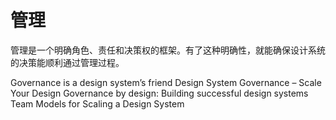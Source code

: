 # 管理

管理是一个明确角色、责任和决策权的框架。有了这种明确性，就能确保设计系统的决策能顺利通过管理过程。

<BadgeLink colorScheme='yellow' badgeText='Read' href='https://zeroheight.com/blog/governance-is-a-design-systems-friend'>Governance is a design system’s friend</BadgeLink>
<BadgeLink colorScheme='yellow' badgeText='Read' href='https://www.uxpin.com/studio/blog/design-system-governance/'>Design System Governance – Scale Your Design</BadgeLink>
<BadgeLink colorScheme='yellow' badgeText='Read' href='https://rangle.io/blog/governance-by-design-building-successful-design-systems/'>Governance by design: Building successful design systems</BadgeLink>
<BadgeLink colorScheme='yellow' badgeText='Read' href='https://medium.com/eightshapes-llc/team-models-for-scaling-a-design-system-2cf9d03be6a0'>Team Models for Scaling a Design System</BadgeLink>




